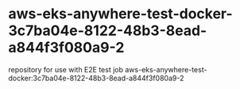 # aws-eks-anywhere-test-docker-3c7ba04e-8122-48b3-8ead-a844f3f080a9-2
repository for use with E2E test job aws-eks-anywhere-test-docker:3c7ba04e-8122-48b3-8ead-a844f3f080a9-2
